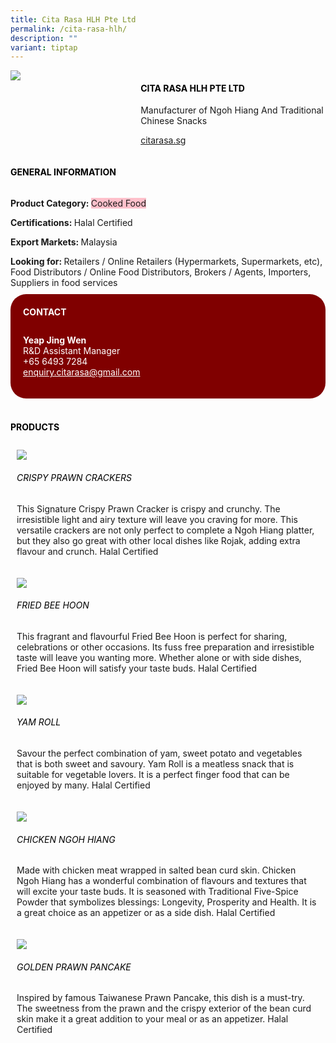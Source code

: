 ```yaml
---
title: Cita Rasa HLH Pte Ltd
permalink: /cita-rasa-hlh/
description: ""
variant: tiptap
---
```

<div class="flex-paragraph"> 
<p style="text-transform: uppercase">
</p>
</div> 
<div class="flex-container" style="display: flex; flex-wrap: wrap;"> 
<div class="card sgds" style="flex: 1 1 40%; display: block;">
<img src="https://drive.google.com/uc?id=14zpVQvDDuFun4ftAZOLJxoq2gFgqIuXG&amp;export=download">
</div> 
<div class="card-sgds" style="flex: 1 1 58%; display: block; margin-left: 3px"> 
<h4 style="text-transform: uppercase; color: black;">
<b>Cita Rasa Hlh Pte Ltd
</b>
</h4> 
<p>Manufacturer of Ngoh Hiang And Traditional Chinese Snacks
</p> 
<p>
<a href="https://citarasa.sg/" target="_blank">citarasa.sg
</a>
</p> 
</div> 
</div> 
<h4 style="text-transform: uppercase; color: black;">
<b>General Information
</b>
</h4> 
<div class="flex-container" style="display: flex; flex-wrap: wrap;"> 
<div class="card sgds" style="flex: 1 1 65%; display: block; align-self: stretch"> 
<div class="flex-paragraph"> 
<p>
<b>Product Category: 
</b>
<span style="background-color: pink; border-radius: 10 px;">Cooked Food
</span>
</p> 
<p>
<b>Certifications: 
</b> Halal Certified
</p> 
<p>
<b>Export Markets: 
</b>Malaysia
</p> 
<p style="margin-bottom: 10px;">
<b>Looking for: 
</b>Retailers / Online Retailers (Hypermarkets, Supermarkets, etc), Food Distributors / Online Food Distributors, Brokers / Agents, Importers, Suppliers in food services
</p> 
</div> 
</div> 
<div class="card sgds" style="flex: 1 1 35%; padding: 10px; display: block; background-color: maroon; border-radius: 25px; align-self: center;"> 
<h4 style="color: white; margin-top: 10px; margin-left: 10px;">CONTACT
</h4> 
<div class="flex-paragraph"> 
<p style="padding: 10px; color: white;">
<b>Yeap Jing Wen
</b>
<br>R&amp;D Assistant Manager
<br>+65 6493 7284
<br>
<a href="mailto:enquiry.citarasa@gmail.com" style="color: white;">enquiry.citarasa@gmail.com
</a>
</p> 
</div> 
</div> 
</div> 
<br> 
<h4 style="text-transform: uppercase; color: black;">
<b>products
</b>
</h4> 
<div style="display: flex; flex-wrap: wrap;"> 
<div class="card sgds" style="flex: 1 1 47%; margin: 10px; display: block;"> 
<div class="flex-image" style="display: block;">
<img src="https://drive.google.com/uc?id=1Ppv-VGtl4SyRISfO4vWnjfRNZktddf1B&amp;export=download">
</div> 
<div class="flex-paragraph"> 
<h6 style="text-transform: uppercase; color: black;">Crispy Prawn Crackers
</h6> 
<p>This Signature Crispy Prawn Cracker is crispy and crunchy. The irresistible light and airy texture will leave you craving for more. This versatile crackers are not only perfect to complete a Ngoh Hiang platter, but they also go great with other local dishes like Rojak, adding extra flavour and crunch. Halal Certified
</p>
</div> 
</div> 
<div class="card sgds" style="flex: 1 1 47%; margin: 10px; display: block;"> 
<div class="flex-image" style="display: block;">
<img src="https://drive.google.com/uc?id=1lN4cW0jp6J1CrPQUAjYXqhASy28clpUy&amp;export=download">
</div> 
<div class="flex-paragraph"> 
<h6 style="text-transform: uppercase; color: black;"> Fried Bee Hoon
</h6> 
<p>This fragrant and flavourful Fried Bee Hoon is perfect for sharing, celebrations or other occasions. Its fuss free preparation and irresistible taste will leave you wanting more. Whether alone or with side dishes, Fried Bee Hoon will satisfy your taste buds. Halal Certified
</p>
</div> 
</div> 
<div class="card sgds" style="flex: 1 1 47%; margin: 10px; display: block;"> 
<div class="flex-image" style="display: block;">
<img src="https://drive.google.com/uc?id=143GNhMVXZaz_oVOLbcOQzk1J5plEnsk4&amp;export=download">
</div> 
<div class="flex-paragraph"> 
<h6 style="text-transform: uppercase; color: black;">Yam Roll
</h6> 
<p>Savour the perfect combination of yam, sweet potato and vegetables that is both sweet and savoury. Yam Roll is a meatless snack that is suitable for vegetable lovers. It is a perfect finger food that can be enjoyed by many. Halal Certified
</p>
</div> 
</div> 
<div class="card sgds" style="flex: 1 1 47%; margin: 10px; display: block;"> 
<div class="flex-image" style="display: block;">
<img src="https://drive.google.com/uc?id=1J6lPNMM2PgBwyjYstHjJdh316qhL1RKo&amp;export=download">
</div> 
<div class="flex-paragraph"> 
<h6 style="text-transform: uppercase; color: black;">Chicken Ngoh Hiang
</h6> 
<p>Made with chicken meat wrapped in salted bean curd skin. Chicken Ngoh Hiang has a wonderful combination of flavours and textures that will excite your taste buds. It is seasoned with Traditional Five-Spice Powder that symbolizes blessings: Longevity, Prosperity and Health. It is a great choice as an appetizer or as a side dish. Halal Certified
</p>
</div> 
</div> 
<div class="card sgds" style="flex: 1 1 47%; margin: 10px; display: block;"> 
<div class="flex-image" style="display: block;">
<img src="https://drive.google.com/uc?id=1_Z6YR5YMIVVlifT1-AWqzvvybcjXv-e5&amp;export=download">
</div> 
<div class="flex-paragraph"> 
<h6 style="text-transform: uppercase; color: black;">Golden Prawn Pancake
</h6> Inspired by famous Taiwanese Prawn Pancake, this dish is a must-try. The sweetness from the prawn and the crispy exterior of the bean curd skin make it a great addition to your meal or as an appetizer. Halal Certified
<p>
</p>
</div> 
</div> 
</div>
